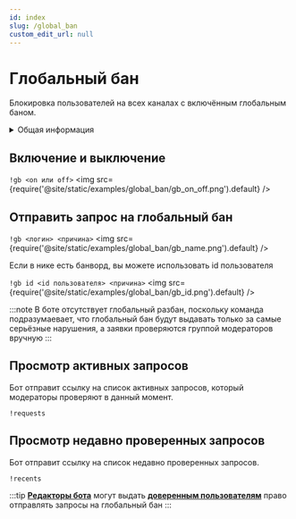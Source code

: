 ```yaml
---
id: index
slug: /global_ban
custom_edit_url: null
---
```


# Глобальный бан
Блокировка пользователей на всех каналах с включённым глобальным баном.

<details>
  <summary>Общая информация</summary>
  <ul>
    <li><b>Название:</b> gb</li>
    <li><b>Элиасы:</b> requests, recents, gbmods, gbmod, approve, disapprove </li>
    <li><b>Кулдаун:</b> общий 1 секунда</li>
    <li><a href="https://github.com/Relanit/ModBoty/blob/master/ModBoty/cogs/global_ban.py"><b>Исходный код</b></a></li>
  </ul>
</details>

## Включение и выключение
`!gb <on или off>`
<img src={require('@site/static/examples/global_ban/gb_on_off.png').default} />

## Отправить запрос на глобальный бан

`!gb <логин> <причина>`
<img src={require('@site/static/examples/global_ban/gb_name.png').default} />
<p></p>

Если в нике есть банворд, вы можете использовать id пользователя

`!gb id <id пользователя> <причина>`
<img src={require('@site/static/examples/global_ban/gb_id.png').default} />
<p></p>

:::note
В боте отсутствует глобальный разбан, поскольку команда подразумаевает, что глобальный бан будут выдавать только за самые серьёзные нарушения, а заявки проверяются группой модераторов вручную
:::

## Просмотр активных запросов
Бот отправит ссылку на список активных запросов, который модераторы проверяют в данный момент.

`!requests`

## Просмотр недавно проверенных запросов
Бот отправит ссылку на список недавно проверенных запросов.

`!recents`

:::tip
**[Редакторы бота](../editors.md)** могут выдать **[доверенным пользователям](../trusted-users.md)** право отправлять запросы на глобальный бан
:::